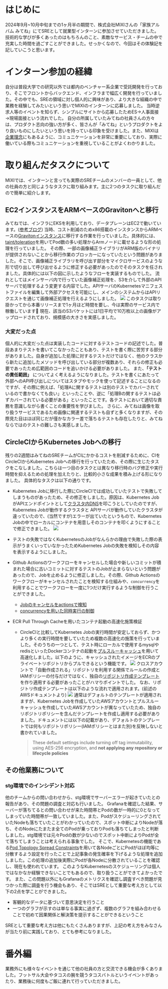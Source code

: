 # はじめに
2024年9月~10月中旬までの1ヶ月半の期間で、株式会社MIXIさんの「家族アルバム みてね」にてSREとして就業型インターンに参加させていただきました。技術的な学びが多くあったのはもちろんのこと、素敵なサービス・チームの中で充実した時間を過ごすことができました。せっかくなので、今回はその体験記を記していこうと思います。
# インターン参加の経緯
自分は普段大学での研究以外では都内のベンチャー系企業で受託開発を行っており、そこでフロントからバックエンド、インフラまで幅広く開発を行っていました。その中でも、SREの領域に対し個人的に興味があり、より大きな組織の中で業務を経験してみたいという思いでMIXIのインターンに応募しました。
当時逆求人等のイベントを知らず、シンプルにサイトから応募したためES→人事面接→現場面接という流れでした。
自分の所属していたみてねの社員さんの方々は、プロダクト志向の強い方が多く、皆さんが「みてね」というプロダクトをより良いものにしたいという思いを持っている印象を受けました。また、MIXIは[企業理念](https://mixigroup-recruit.mixi.co.jp/about/philosophy/)にもあるように、コミュニケーションを非常に重要にしており、実際に働いている際もコミュニケーションを重視していることがよくわかりました。
# 取り組んだタスクについて
MIXIでは、インターンと言っても実際のSREチームのメンバーの一員として、他の社員の方と同じようなタスクに取り組みます。主に2つのタスクに取り組んだので簡単に紹介します。
## EC2インスタンスをARMベースのGravitonへと移行
みてねでは、インフラにEKSを利用しており、データプレーンはEC2で動いています。([参考ブログ](https://team-blog.mitene.us/about-sre-team-7c2109450225))
当時、コスト削減のためx86搭載のインスタンスからARMベースの[Gravitonインスタンス](https://docs.aws.amazon.com/whitepapers/latest/aws-graviton-performance-testing/what-is-aws-graviton.html)に移行する作業を行っていました。具体的には、[taint/toleration](https://kubernetes.io/ja/docs/concepts/scheduling-eviction/taint-and-toleration/)を用いてPod数の多い処理からArmノードに載せるような形の処理を行っていました。
その際、一部の画像補正ライブラリがARM版のバイナリが提供されないことから移行作業のブロッカーになっていたという問題がありました。そこで、画像補正ライブラリを呼び出す部分をマイクロサービスのような形で切り出して呼び出せるように修正する必要があったのでそのタスクを任されました。具体的には以下の図に示したようなフローを実装するものでした。
流れとしてはメインサーバ内で行っていた画像補正処理を、S3を介して外部のAPIサーバで処理するよう変更する内容でした。APIサーバのKubernetesマニフェストファイルを編集して外部アクセスを可能にし、メインのシステムからはAPIリクエストを通じて画像補正処理を行えるようにしました。
![](https://storage.googleapis.com/zenn-user-upload/ae1ec03ece04-20241019.png)
このタスクは取り掛かってから本番リリースまで1ヶ月ほど時間を要し、今は実際のサービス内で稼働しています🎉
現在、該当のS3バケットには1日平均で10万枚以上の画像がアップロードされており、規模感の大きさを実感しました。
### 大変だった点
個人的に大変だった点は実装したコードに対するテストコードの記述でした。普段あまりテストを書いてこなかったこともあり、テストを書く際に苦労する部分がありました。自身が追加した処理に対するテストだけではなく、他のクラスから新たに追加したメソッドを呼び出している部分が複数あり、それらの修正も必要であったため広範囲のコードを追いかける必要がありました。
また、**「テストの責任範囲」** についてよく考えるようになりました。テストを書くにあたって外部へのAPI呼び出しについてはスタブやモックを使って記述することになるのですが、その際に例えば、「処理Aに関するテストは別のテストでカバーされているので書かなくても良い」といったことや、逆に「処理Bの関するテストは必ずカバーされている必要がある」といったことです。各テストにおいて適切な責務を意識しながら書くことの重要性を学びました。
さらに、みてねは画像を取り扱うサービスであるため画像に関連するテストも自ずと多くなりますが、その際見た目はほぼ同じだが僅かなカラー差で落ちるテストも存在したりと、みてねならではのテストの難しさも実感しました。
## CircleCIからKubernetes Jobへの移行
残りの2週間はみてねのSREチームがCIにかかるコストを削減するために、CIをCircleCIからKubernetes Jobへの移行を行っていたため、その際に生じたタスクをこなしました。こちらは一つ目のタスクとは異なり移行時のバグ修正や実行時間を抑えるための処理を加えたりと、比較的小さな成果を積み上げる形になりました。
具体的なタスクは以下の通りです。
- Kubernetes Jobに移行した際にCircleCIでは成功していたテストで失敗してしまうものがあったため、その修正をしました。原因は、Kubernetes JobがAPIエンドポイントとして[クラスタ内DNS](https://kubernetes.io/ja/docs/concepts/services-networking/dns-pod-service/)を叩こうとしていたのですが、Kubernetes Jobが動作するクラスタと APIサーバが動作していたクラスタが違っていたので、(当然ですが)エラーが出ていたというもので、Kubernetes Jobの中でローカルにコンテナを用意しそのコンテナを叩くようにすることで修正できました。
![](https://storage.googleapis.com/zenn-user-upload/cfde99ab6d06-20241019.png)
- テストの失敗ではなくKubernetesのJobがなんらかの理由で失敗した際の表示がうまくいっていなかったためKubernetes Jobの失敗を検知しその内容を表示するようにしました。
- Github Actionsのワークフローをキャンセルした場合や新しいコミットが積まれた場合に古いコミットに対するテストのJobが止まらないという問題があったので、Jobを止めるように修正しました。その際、Github Actionsのワークフローがキャンセルされたことを検知する仕組みや、`concurrency`を利用することでワークフローを一度に1つだけ実行するような制御を行うことができました。
  
  - [Jobのキャンセルをactionsで検知](https://docs.github.com/ja/actions/writing-workflows/choosing-what-your-workflow-does/evaluate-expressions-in-workflows-and-actions#cancelled)
  - [concurrencyを用いた同時実行の制御](https://docs.github.com/ja/actions/writing-workflows/choosing-what-your-workflow-does/control-the-concurrency-of-workflows-and-jobs#using-concurrency-in-different-scenarios)
- ECR Pull Through Cacheを用いたコンテナ起動の高速化施策検証
  - CircleCIと比較してKubernetes Jobの実行時間が安定しておらず、かつより多くの実行時間を要していたため複数の高速化の施策を行っていました。そのうちの一つとして、テスト時にローカルで使用するmysqlやredisといったDockerコンテナの起動を[プルスルーキャッシュ](https://docs.aws.amazon.com/AmazonECR/latest/userguide/pull-through-cache.html)を用いて高速化しました。以下のように、キャッシュされたイメージをECRのプライベートリポジトリからプルできるという機能です。
![](https://storage.googleapis.com/zenn-user-upload/11f5631dd3b5-20241020.png)
クロスアカウントで「自動作成される」リポジトリを利用する関係でルールの作成とIAMポリシーの付与だけではなく、独自の[リポジトリ作成テンプレート](https://docs.aws.amazon.com/AmazonECR/latest/userguide/repository-creation-templates.html)を作り適用する必要があったことがハマりポイントでした。
なお、リポジトリ作成テンプレートは以下のような流れで適用されます。(前述のAWSドキュメントより)
![](https://storage.googleapis.com/zenn-user-upload/3d05116a2267-20241020.png)
通常はデフォルトのテンプレートが適用されますが、Kubernetes Jobを作成していたAWSアカウントとプルスルーキャッシュを作成していたAWSアカウントが異なっていたため、独自のリポジトリポリシーを含んだテンプレートを作成し適用する必要がありました。ドキュメントには以下の記載があり、デフォルトのテンプレートでは何もリポジトリポリシー(IAMポリシーとはまた別)を反映しないと書かれていました。
    > These default settings include turning off tag immutability, using AES-256 encryption, and **not applying any repository or lifecycle policies**
## その他業務について
### stg環境でのインシデント対応
他のチームからの問い合わせから、stg環境でサーバーエラーが起きていたとの報告があり、その問題の調査と対応も行いました。
Grafanaを確認した結果、サーバーが落ちてるとの問い合わせが来た時間帯とPodの数が一時的に0となってしまっていた時間帯が一致していました。また、PodがスケジューリングされていたNodeも落ちていたことがわかっていたので、スポット中断によりNodeが落ち、そのNodeにたまたま全てのPodが乗っておりPodも落ちてしまったと判断しました。stg環境では元々Podの数が少ないのでスポット中断によりPodが全て落ちてしまうことは考えられる事象でした。
そこで、Kubernetesの機能である[Pod Topology Spread Constraints](https://kubernetes.io/docs/concepts/scheduling-eviction/topology-spread-constraints/)を用いて各NodeごとにPodがほぼ均等に分散するよう設定を行ったことで上記事象の発生確率を下げるような処理を追加しました。この処理の追加後実際にPodが各Nodeに分散されていることを確認し、現在も使われています。
このようなKubernetesのスケジューリングは個人ではなかなか経験できないことでもあるので、取り扱うことができてよかったです。
また、この問題以外にもGrafanaのメトリクスを確認し調査すべき問題が見つかった際に調査を行う機会もあり、そこではSREとして重要な考え方として以下の2点を学ことができました。
- 客観的なデータに基づいて意思決定を⾏うこと
- ⼀つのグラフが⽰すのは単なる事実に過ぎず、複数のグラフを組み合わせることで初めて因果関係と解決策を提⽰することができるということ
  
SREとして重要な考え方は他にもたくさんありますが、上記の考え方をみなさんが当たり前に実践しており、とても参考になりました。
# 番外編
業務外にも様々なイベントを通じて他の社員の方と交流できる機会が多くありました。フットサル大会やタコスの腕を競うタコスバトルというイベントがあったり、業務後に何度もご飯に連れて行っていただきました。
